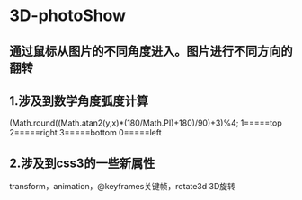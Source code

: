 # 3D-photoShow
## 通过鼠标从图片的不同角度进入。图片进行不同方向的翻转
## 1.涉及到数学角度弧度计算
(Math.round((Math.atan2(y,x)*(180/Math.PI)+180)/90)+3)%4;
1=====top
2=====right
3=====bottom
0=====left
## 2.涉及到css3的一些新属性
transform，animation，@keyframes关键帧，rotate3d 3D旋转


